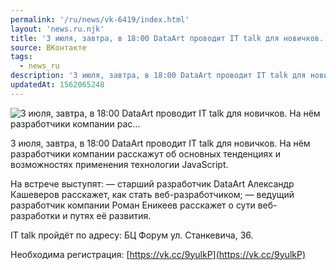 ```yaml
---
permalink: '/ru/news/vk-6419/index.html'
layout: 'news.ru.njk'
title: '3 июля, завтра, в 18:00 DataArt проводит IT talk для новичков. На нём разработчики компании рас'
source: ВКонтакте
tags:
  - news_ru
description: '3 июля, завтра, в 18:00 DataArt проводит IT talk для новичков. На нём разработчики компании рас…'
updatedAt: 1562065248
---
```

![3 июля, завтра, в 18:00 DataArt проводит IT talk для новичков. На нём разработчики компании рас…](https://sun9-46.userapi.com/impf/c857620/v857620215/76de/WJUCm5QBI8Q.jpg?size=1280x717&quality=96&sign=96a57502f64f3164203e531566c6e2b0&c_uniq_tag=Mgl7a3ovL07EMbdnpV4enIBqu6OKdJRYN31OpwQPTv4&type=album)

3 июля, завтра, в 18:00 DataArt проводит IT talk для новичков. На нём разработчики компании расскажут об основных тенденциях и возможностях применения технологии JavaScript.

На встрече выступят:
— старший разработчик DataArt Александр Кашеверов расскажет, как стать веб-разработчиком;
— ведущий разработчик компании Роман Еникеев расскажет о сути веб-разработки и путях её развития.

IT talk пройдёт по адресу: БЦ Форум ул. Станкевича, 36.

Необходима регистрация: [https://vk.cc/9yulkP](https://vk.cc/9yulkP)
